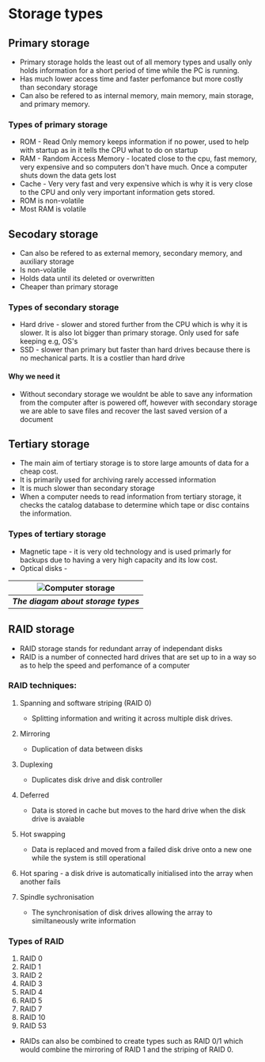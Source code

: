 # Storage types
 
## Primary storage
  * Primary storage holds the least out of all memory types and usally only holds information for a short period of time         while the PC is running.
  * Has much lower access time and faster perfomance but more costly than secondary storage 
  * Can also be refered to as internal memory, main memory, main storage, and primary memory. 

### Types of primary storage 
  * ROM - Read Only memory keeps information if no power, used to help with startup as in it tells the CPU what to do on         startup
  * RAM - Random Access Memory - located close to the cpu, fast memory, very expensive and so computers don't have much.         Once a computer shuts down the data gets lost
  * Cache - Very very fast and very expensive which is why it is very close to the CPU and only very important information       gets stored.
  * ROM is non-volatile
  * Most RAM is volatile 
  
## Secodary storage
  * Can also be refered to as external memory, secondary memory, and auxiliary storage
  * Is non-volatile
  * Holds data until its deleted or overwritten 
  * Cheaper than primary storage 

### Types of secondary storage 
  * Hard drive - slower and stored further from the CPU which is why it is slower. It is also lot bigger than primary           storage. Only used for safe keeping e.g, OS's
  * SSD  - slower than primary but faster than hard drives because there is no mechanical parts. It is a costlier than hard     drive
  
#### Why we need it 
  * Without secondary storage we wouldnt be able to save any information from the computer after is powered off, however         with secondary storage we are able to save files and recover the last saved version of a document 
  
## Tertiary storage
   * The main aim of tertiary storage is to store large amounts of data for a cheap cost.  
   * It is primarily used for archiving rarely accessed information
   * It is much slower than secondary storage
   * When a computer needs to read information from tertiary storage, it checks the catalog database to                          determine which tape or disc contains the information.    
### Types of tertiary storage 
  * Magnetic tape - it is very old technology and is used primarly for backups due to having a very high capacity and its       low cost.
  * Optical disks -  
  
  
|![Computer storage](https://www.computerhope.com/jargon/s/storage.jpg)|
|:--------------------------------------------------------------------:|
|               ***The diagam about storage types***                   |
 

## RAID storage 
  * RAID storage stands for redundant array of independant disks 
  * RAID is a number of connected hard drives that are set up to in a way so as to help the speed and perfomance of a computer

### RAID techniques:
  1. Spanning and software striping (RAID 0)
     - Splitting information and writing it across multiple disk drives. 
    
  2. Mirroring 
     - Duplication of data between disks 
 
  3. Duplexing
     - Duplicates disk drive and disk controller 
    
  4. Deferred
     - Data is stored in cache but moves to the hard drive when the disk drive is avaiable 
    
  5. Hot swapping
     - Data is replaced and moved from a failed disk drive onto a new one while the system is still operational
    
  6. Hot sparing
    - a disk drive is automatically initialised into the array when another fails
    
  7. Spindle sychronisation 
      - The synchronisation of disk drives allowing the array to similtaneously write information  
 
### Types of RAID 
 1. RAID 0
 2. RAID 1
 3. RAID 2
 4. RAID 3
 5. RAID 4
 6. RAID 5
 7. RAID 7
 8. RAID 10
 9. RAID 53

 * RAIDs can also be combined to create types such as RAID 0/1 which would combine the mirroring of RAID 1 and the striping 
    of RAID 0. 

